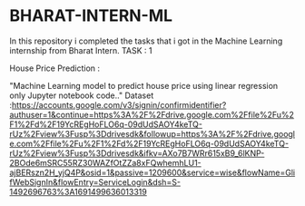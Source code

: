 # BHARAT-INTERN-ML
In this repository i completed the tasks that i got in the Machine Learning internship from Bharat Intern.
TASK : 1

House Price Prediction :

"Machine Learning model to predict house price using linear regression only Jupyter notebook code.."
Dataset :https://accounts.google.com/v3/signin/confirmidentifier?authuser=1&continue=https%3A%2F%2Fdrive.google.com%2Ffile%2Fu%2F1%2Fd%2F19YcREgHoFLO6q-09dUdSAOY4keTQ-rUz%2Fview%3Fusp%3Ddrivesdk&followup=https%3A%2F%2Fdrive.google.com%2Ffile%2Fu%2F1%2Fd%2F19YcREgHoFLO6q-09dUdSAOY4keTQ-rUz%2Fview%3Fusp%3Ddrivesdk&ifkv=AXo7B7WRr615xB9_6lKNP-2BOde6mSRC55RZ30WAZfOtZZa8xFQwhemhLU1-ajBERszn2H_yjQ4P&osid=1&passive=1209600&service=wise&flowName=GlifWebSignIn&flowEntry=ServiceLogin&dsh=S-1492696763%3A1691499636013319
